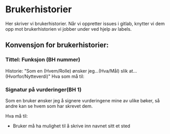 # Brukerhistorier
Her skriver vi brukerhistorier. Når vi oppretter issues i gitlab, knytter vi dem opp mot brukerhistorien vi jobber under ved hjelp av labels.

## Konvensjon for brukerhistorier: 
### Tittel: Funksjon (BH nummer)
Historie: "Som en (Hvem/Rolle) ønsker jeg...(Hva/Mål) slik at...(Hvorfor/Nytteverdi)"
Hva som må til:

### Signatur på vurderinger(BH 1)
Som en bruker ønsker jeg å signere vurderingene mine av ulike bøker, så andre kan se hvem som har skrevet dem.

Hva må til: 
*   Bruker må ha mulighet til å skrive inn navnet sitt et sted


